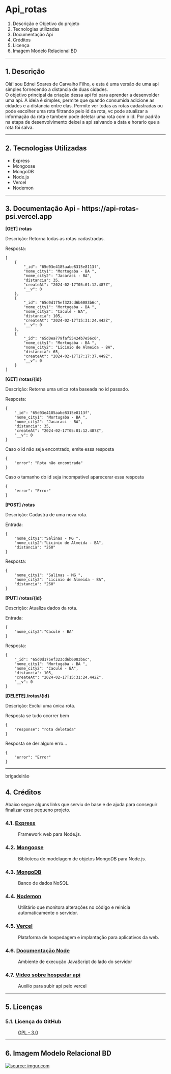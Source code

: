 # Api_rotas

1. Descrição e Objetivo do projeto
2. Tecnologias utilizadas
3. Documentação Api
4. Créditos
5. Licença
6. Imagem Modelo Relacional BD

<hr>

<h2>1. Descrição </h2>
<p>Olá! sou Ednei Soares de Carvalho Filho, e esta é uma versão de uma api simples fornecendo a distancia de duas cidades. <br>
O objetivo principal da criação dessa api foi para aprender a desenvolder uma api. A ideia é simples, permite que quando consumida adicione as cidades e a distancia entre elas. Permite ver todas as rotas cadastradas ou pode escolher uma rota filtrando pelo id da rota, vc pode atualizar a informação da rota e tambem pode deletar uma rota com o id.
Por padrão na etapa de desenvolvimento deixei a api salvando a data e horario que a rota foi salva.</p>

<hr>

<h2>2. Tecnologias Utilizadas </h2>


- Express
- Mongoose
- MongoDB
- Node.js
- Vercel
- Nodemon


<hr>

<h2>3. Documentação Api - https://api-rotas-psi.vercel.app </h2>

**[GET] /rotas**

Descrição: Retorna todas as rotas cadastradas.

Resposta:
~~~
[
	{
		"_id": "65d03e4185aabe8315e8113f",
		"nome_city1": "Mortugaba - BA ",
		"nome_city2": "Jacaraci - BA",
		"distancia": 35,
		"createAt": "2024-02-17T05:01:12.487Z",
		"__v": 0
	},
	{
		"_id": "65d0d175ef323cd6b6083b6c",
		"nome_city1": "Mortugaba - BA ",
		"nome_city2": "Caculé - BA",
		"distancia": 105,
		"createAt": "2024-02-17T15:31:24.442Z",
		"__v": 0
	},
	{
		"_id": "65d0ea779faf55424b7e56c6",
		"nome_city1": "Mortugaba - BA ",
		"nome_city2": "Licinio de Almeida - BA",
		"distancia": 65,
		"createAt": "2024-02-17T17:17:37.449Z",
		"__v": 0
	}
]
~~~
**[GET] /rotas/{id}**

Descrição: Retorna uma unica rota baseada no id passado.

Resposta:
~~~
{
	"_id": "65d03e4185aabe8315e8113f",
	"nome_city1": "Mortugaba - BA ",
	"nome_city2": "Jacaraci - BA",
	"distancia": 35,
	"createAt": "2024-02-17T05:01:12.487Z",
	"__v": 0
}
~~~
Caso o id não seja encontrado, emite essa resposta
~~~
{
	"error": "Rota não encontrada"
}

~~~
Caso o tamanho do id seja incompativel aparecerar essa resposta
~~~
{
	"error": "Error"
}

~~~

**[POST] /rotas**

Descrição: Cadastra de uma nova rota.

Entrada:
~~~
{
	"nome_city1":"Salinas - MG ",
	"nome_city2":"Licinio de Almeida - BA",
	"distancia": "260"
}
~~~
Resposta:
~~~
{
	"nome_city1": "Salinas - MG ",
	"nome_city2": "Licinio de Almeida - BA",
	"distancia": "260"
}
~~~
**[PUT] /rotas/{id}**

Descrição: Atualiza dados da rota.

Entrada:
~~~
{
	"nome_city2":"Caculé - BA"
}
~~~
Resposta:
~~~
{
	"_id": "65d0d175ef323cd6b6083b6c",
	"nome_city1": "Mortugaba - BA ",
	"nome_city2": "Caculé - BA",
	"distancia": 105,
	"createAt": "2024-02-17T15:31:24.442Z",
	"__v": 0
}
~~~


**[DELETE] /rotas/{id}**

Descrição: Exclui uma única rota.

Resposta se tudo ocorrer bem
~~~
{
	"response": "rota deletada"
}
~~~
Resposta se der algum erro...
~~~
{
	"error": "Error"
}
~~~

<hr>
brigadeirão


<h2>4. Créditos</h2>
<p>Abaixo segue alguns links que serviu de base e de ajuda para conseguir finalizar esse pequeno projeto.</p>
<dl>
  <dt><h3>4.1. <a href="https://expressjs.com/">Express</a></h3></dt>
  <dd>Framework web para Node.js.</dd>
  
  <dt><h3>4.2. <a href="https://mongoosejs.com/">Mongoose</a></h3></dt>
  <dd>Biblioteca de modelagem de objetos MongoDB para Node.js.</dd>
  
  <dt><h3>4.3. <a href="https://www.mongodb.com/">MongoDB</a></h3></dt>
  <dd>Banco de dados NoSQL.</dd>
  
  <dt><h3>4.4. <a href="https://nodemon.io/">Nodemon</a></h3></dt>
  <dd>Utilitário que monitora alterações no código e reinicia automaticamente o servidor.</dd>
  
  <dt><h3>4.5. <a href="https://vercel.com/">Vercel</a></h3></dt>
  <dd>Plataforma de hospedagem e implantação para aplicativos da web.</dd>

  <dt><h3>4.6. <a href="https://nodejs.org/pt-br/docs/"> Documentação Node</a></h3></dt>
  <dd>Ambiente de execução JavaScript do lado do servidor</dd>

  <dt><h3>4.7. <a href="https://nodejs.org/pt-br/docs/](https://www.youtube.com/embed/FZiza5N6BQU?si=a5qyKoYQxYKYsK63)"> Video sobre hospedar api</a></h3></dt>
  <dd>Auxilio para subir api pelo vercel</dd>
</dl>

      
<hr>

<h2>5. Licenças</h2>
<dl>
   
  <dt><h3>5.1. Licença do GitHub</h3></dt>
    <dd><a href="https://github.com/ednsoares/Atividade-07/blob/main/LICENSE">GPL - 3.0</a></dd>
</dl>

<hr>
<h2>6. Imagem Modelo Relacional BD</h2>
<a href="https://imgur.com/anvYxIq"><img src="https://i.imgur.com/anvYxIq.jpg" title="source: imgur.com" /></a>



